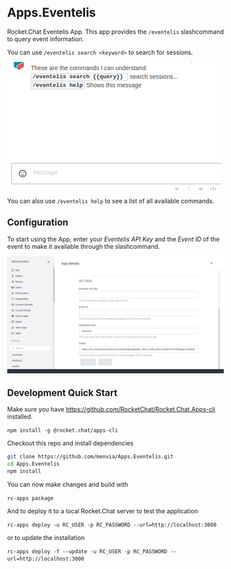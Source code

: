 # Apps.Eventelis

Rocket.Chat Eventelis App. This app provides the `/eventelis` slashcommand to query event information.

You can use `/eventelis search <keyword>` to search for sessions.

![how to use the eventelis slashcommand](usage.gif?raw=true "how to use the eventelis slashcommand")

You can also use `/eventelis help` to see a list of all available commands.

## Configuration

To start using the App, enter your *Eventelis API Key* and the *Event ID* of the event to make it available through the slashcommand.

![how to configure the eventelis slashcommand](configuration.jpeg?raw=true "how to configure the eventelis slashcommand")

## Development Quick Start

Make sure you have https://github.com/RocketChat/Rocket.Chat.Apps-cli installed.

`npm install -g @rocket.chat/apps-cli`

Checkout this repo and install dependencies
```bash
git clone https://github.com/menvia/Apps.Eventelis.git
cd Apps.Eventelis
npm install
```

You can now make changes and build with

`rc-apps package`

And to deploy it to a local Rocket.Chat server to test the application

`rc-apps deploy -u RC_USER -p RC_PASSWORD --url=http://localhost:3000`

or to update the installation

`rc-apps deploy -f --update -u RC_USER -p RC_PASSWORD --url=http://localhost:3000`

